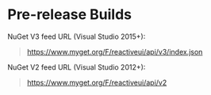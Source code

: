 # Pre-release Builds

NuGet V3 feed URL (Visual Studio 2015+):
> https://www.myget.org/F/reactiveui/api/v3/index.json

NuGet V2 feed URL (Visual Studio 2012+):
> https://www.myget.org/F/reactiveui/api/v2
